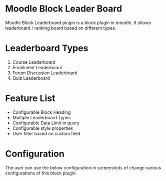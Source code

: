 # Moodle Block Leader Board

Moodle Block Leaderboard plugin is a block plugin in moodle. It shows leaderboard / ranking board based on different types. 

# Leaderboard Types

  1. Course Leaderboard
  2. Enrollment Leaderboard
  3. Forum Discussion Leaderboard
  4. Quiz Leaderboard

# Feature List

  - Configurable Block Heading 
  - Multiple Leaderboard Types
  - Configurable Data Limit in query
  - Configurable style properties
  - User filter based on custom field

# Configuration

The user can use the below configuration in screenshots of change various configurations of this block plugin.



